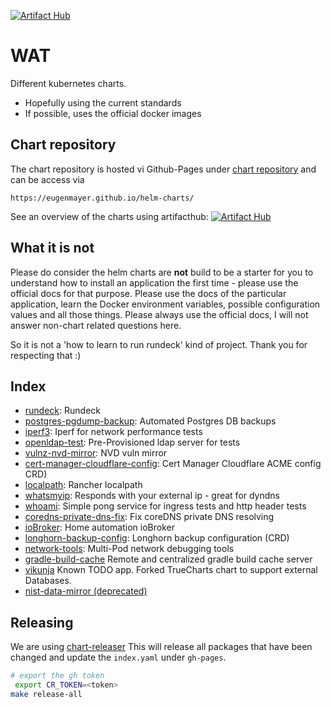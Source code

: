 [![Artifact Hub](https://img.shields.io/endpoint?url=https://artifacthub.io/badge/repository/eugen)](https://artifacthub.io/packages/search?repo=eugen)

# WAT

Different kubernetes charts.

- Hopefully using the current standards
- If possible, uses the official docker images

## Chart repository

The chart repository is hosted vi Github-Pages under [chart repository](https://github.com/EugenMayer/helm-charts/tree/gh-pages)
and can be access via

`https://eugenmayer.github.io/helm-charts/`

See an overview of the charts using artifacthub: [![Artifact Hub](https://img.shields.io/endpoint?url=https://artifacthub.io/badge/repository/eugen)](https://artifacthub.io/packages/search?repo=eugen)

## What it is not

Please do consider the helm charts are **not** build to be a starter for you to understand how to install an application the first time - please use the official docs for that purpose.
Please use the docs of the particular application, learn the Docker environment variables, possible configuration values and all those things.
Please always use the official docs, I will not answer non-chart related questions here.

So it is not a 'how to learn to run rundeck' kind of project. Thank you for respecting that :)

## Index

- [rundeck](charts/rundeck): Rundeck
- [postgres-pgdump-backup](charts/postgres-pgdump-backup): Automated Postgres DB backups
- [iperf3](charts/iperf3): Iperf for network performance tests
- [openldap-test](charts/openldap-test): Pre-Provisioned ldap server for tests
- [vulnz-nvd-mirror](charts/vulnz-nvd-mirror): NVD vuln mirror
- [cert-manager-cloudflare-config](charts/cert-manager-cloudflare-config): Cert Manager Cloudflare ACME config CRD)
- [localpath](charts/localpath): Rancher localpath 
- [whatsmyip](charts/whatsmyip): Responds with your external ip - great for dyndns
- [whoami](charts/whoami): Simple pong service for ingress tests and http header tests
- [coredns-private-dns-fix](charts/coredns-private-dns-fix): Fix coreDNS private DNS resolving
- [ioBroker](charts/iobroker): Home automation ioBroker
- [longhorn-backup-config](charts/longhorn-backup-config): Longhorn backup configuration (CRD)
- [network-tools](charts/network-tools): Multi-Pod network debugging tools
- [gradle-build-cache](charts/gradle-build-cache) Remote and centralized gradle build cache server
- [vikunja](charts/vikunja) Known TODO app. Forked TrueCharts chart to support external Databases.
- [nist-data-mirror (deprecated)](charts/nist-data-mirror)

## Releasing

We are using [chart-releaser](https://github.com/helm/chart-releaser)
This will release all packages that have been changed and update the `index.yaml` under `gh-pages`.

```bash
# export the gh token
 export CR_TOKEN=<token>
make release-all
```
